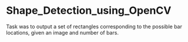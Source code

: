 # Shape_Detection_using_OpenCV
Task was to output a set of rectangles corresponding to the possible bar locations, given an image and number of bars.

